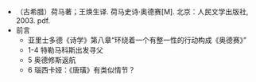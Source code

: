 - （古希腊）荷马著；王焕生译. 荷马史诗·奥德赛[M]. 北京：人民文学出版社, 2003. pdf.
- 前言
	- 亚里士多德《诗学》第八章“环绕着一个有整一性的行动构成《奥德赛》”
	- 1-4 特勒马科斯出发寻父
	- 5 奥德修斯返航
	- 6 瑙西卡娅：《唐璜》有类似情节？
